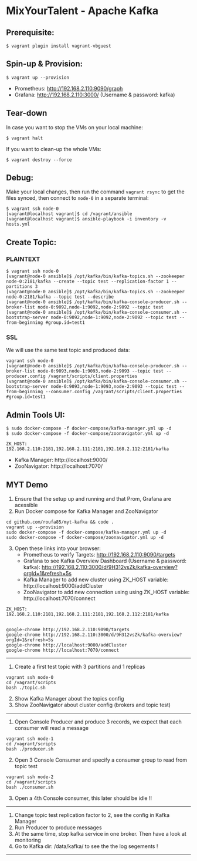 # MixYourTalent - Apache Kafka


## Prerequisite:

```
$ vagrant plugin install vagrant-vbguest 
```

## Spin-up & Provision:

```
$ vagrant up --provision
```

* Prometheus: http://192.168.2.110:9090/graph
* Grafana: http://192.168.2.110:3000/ (Username & password: kafka)

## Tear-down

In case you want to stop the VMs on your local machine:

```
$ vagrant halt
```

If you want to clean-up the whole VMs:
```
$ vagrant destroy --force
```

## Debug:

Make your local changes, then run the command `vagrant rsync` to get the files synced, then connect to `node-0` in a separate terminal:

```
$ vagrant ssh node-0
[vagrant@localhost vagrant]$ cd /vagrant/ansible
[vagrant@localhost vagrant]$ ansible-playbook -i inventory -v hosts.yml
```

## Create Topic:

### PLAINTEXT

```
$ vagrant ssh node-0
[vagrant@node-0 ansible]$ /opt/kafka/bin/kafka-topics.sh --zookeeper node-0:2181/kafka --create --topic test --replication-factor 1 --partitions 3
[vagrant@node-0 ansible]$ /opt/kafka/bin/kafka-topics.sh --zookeeper node-0:2181/kafka --topic test --describe
[vagrant@node-0 ansible]$ /opt/kafka/bin/kafka-console-producer.sh --broker-list node-0:9092,node-1:9092,node-2:9092 --topic test
[vagrant@node-0 ansible]$ /opt/kafka/bin/kafka-console-consumer.sh --bootstrap-server node-0:9092,node-1:9092,node-2:9092 --topic test --from-beginning #group.id=test1
```

### SSL

We will use the same test topic and produced data:

```
vagrant ssh node-0
[vagrant@node-0 ansible]$ /opt/kafka/bin/kafka-console-producer.sh --broker-list node-0:9093,node-1:9093,node-2:9093 --topic test --producer.config /vagrant/scripts/client.properties 
[vagrant@node-0 ansible]$ /opt/kafka/bin/kafka-console-consumer.sh --bootstrap-server node-0:9093,node-1:9093,node-2:9093 --topic test --from-beginning --consumer.config /vagrant/scripts/client.properties #group.id=test1
```

## Admin Tools UI:

```
$ sudo docker-compose -f docker-compose/kafka-manager.yml up -d
$ sudo docker-compose -f docker-compose/zoonavigator.yml up -d
```

`ZK_HOST: 192.168.2.110:2181,192.168.2.111:2181,192.168.2.112:2181/kafka`

* Kafka Manager: http://localhost:9000/
* ZooNavigator: http://localhost:7070/

## MYT Demo

1. Ensure that the setup up and running and that Prom, Grafana are acessible
2. Run Docker compose for Kafka Manager and ZooNavigator

```
cd github.com/roufa85/myt-kafka && code .
vagrant up --provision
sudo docker-compose -f docker-compose/kafka-manager.yml up -d
sudo docker-compose -f docker-compose/zoonavigator.yml up -d
```

3. Open these links into your browser:
	- Prometheus to verify Targets: http://192.168.2.110:9090/targets
	- Grafana to see Kafka Overview Dashboard (Username & password: kafka): http://192.168.2.110:3000/d/9H312vsZk/kafka-overview?orgId=1&refresh=5s
	- Kafka Manager to add new cluster using ZK_HOST variable: http://localhost:9000/addCluster
	- ZooNavigator to add new connection using using ZK_HOST variable: http://localhost:7070/connect

`ZK_HOST: 192.168.2.110:2181,192.168.2.111:2181,192.168.2.112:2181/kafka`

```

google-chrome http://192.168.2.110:9090/targets
google-chrome http://192.168.2.110:3000/d/9H312vsZk/kafka-overview?orgId=1&refresh=5s
google-chrome http://localhost:9000/addCluster
google-chrome http://localhost:7070/connect
```

---

1. Create a first test topic with 3 partitions and 1 replicas
```
vagrant ssh node-0
cd /vagrant/scripts
bash ./topic.sh
```
2. Show Kafka Manager about the topics config
3. Show ZooNavigator about cluster config (brokers and topic test)

---

1. Open Console Producer and produce 3 records, we expect that each consumer will read a message
```
vagrant ssh node-1
cd /vagrant/scripts
bash ./producer.sh
```
2. Open 3 Console Consumer and specify a consumer group to read from topic test
```
vagrant ssh node-2
cd /vagrant/scripts
bash ./consumer.sh
```
3. Open a 4th Console consumer, this later should be idle !!

---

1. Change topic test replication factor to 2, see the config in Kafka Manager
2. Run Producer to produce messages
3. At the same time, stop kafka service in one broker. Then have a look at monitoring
4. Go to Kafka dir: /data/kafka/ to see the the log segements !
---